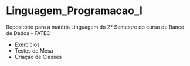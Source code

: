# Linguagem_Programacao_I
Repositório para a matéria Linguagem do 2° Semestre do curso de Banco de Dados - FATEC

* Exercícios
* Testes de Mesa
* Criação de Classes
